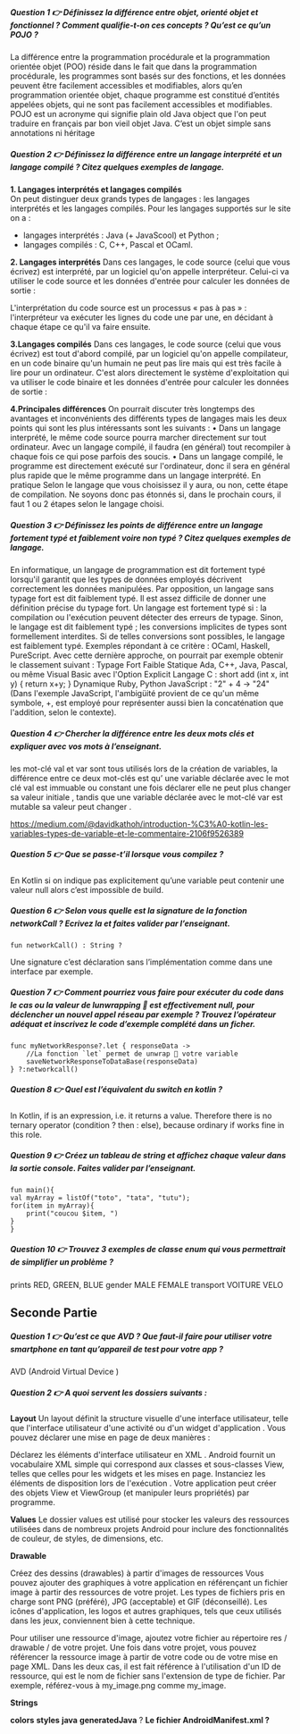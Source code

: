 ##### Question 1 👉 Définissez la différence entre objet, orienté objet et fonctionnel ? Comment qualifie-t-on ces concepts ? Qu’est ce qu’un POJO ?

La différence entre la programmation procédurale et la programmation orientée objet (POO) réside dans le fait que dans la programmation procédurale, les programmes sont basés sur des fonctions, et les données peuvent être facilement accessibles et modifiables, alors qu’en programmation orientée objet, chaque programme est constitué d’entités appelées objets, qui ne sont pas facilement accessibles et modifiables.
POJO est un acronyme qui signifie plain old Java object que l'on peut traduire en français par bon vieil objet Java. C’est un objet simple sans annotations ni héritage

##### Question 2 👉 Définissez la différence entre un langage interprété et un langage compilé ? Citez quelques exemples de langage.

**1. Langages interprétés et langages compilés**	 	
On peut distinguer deux grands types de langages : les langages interprétés et les langages compilés. Pour les langages supportés sur le site on a :
* langages interprétés : Java (+ JavaScool) et Python ;
* langages compilés : C, C++, Pascal et OCaml.

**2. Langages interprétés**
Dans ces langages, le code source (celui que vous écrivez) est interprété, par un logiciel qu'on appelle interpréteur. Celui-ci va utiliser le code source et les données d'entrée pour calculer les données de sortie :
 
L'interprétation du code source est un processus « pas à pas » : l'interpréteur va exécuter les lignes du code une par une, en décidant à chaque étape ce qu'il va faire ensuite.

**3.Langages compilés**
Dans ces langages, le code source (celui que vous écrivez) est tout d'abord compilé, par un logiciel qu'on appelle compilateur, en un code binaire qu'un humain ne peut pas lire mais qui est très facile à lire pour un ordinateur. C'est alors directement le système d'exploitation qui va utiliser le code binaire et les données d'entrée pour calculer les données de sortie :
 
**4.Principales différences**
On pourrait discuter très longtemps des avantages et inconvénients des différents types de langages mais les deux points qui sont les plus intéressants sont les suivants :
•	Dans un langage interprété, le même code source pourra marcher directement sur tout ordinateur. Avec un langage compilé, il faudra (en général) tout recompiler à chaque fois ce qui pose parfois des soucis.
•	Dans un langage compilé, le programme est directement exécuté sur l'ordinateur, donc il sera en général plus rapide que le même programme dans un langage interprété.
En pratique
Selon le langage que vous choisissez il y aura, ou non, cette étape de compilation. Ne soyons donc pas étonnés si, dans le prochain cours, il faut 1 ou 2 étapes selon le langage choisi.

##### Question 3 👉 Définissez les points de différence entre un langage fortement typé et faiblement voire non typé ? Citez quelques exemples de langage.
En informatique, un langage de programmation est dit fortement typé lorsqu'il garantit que les types de données employés décrivent correctement les données manipulées. Par opposition, un langage sans typage fort est dit faiblement typé. 
Il est assez difficile de donner une définition précise du typage fort. Un langage est fortement typé si :
la compilation ou l'exécution peuvent détecter des erreurs de typage. Sinon, le langage est dit faiblement typé ;
les conversions implicites de types sont formellement interdites. Si de telles conversions sont possibles, le langage est faiblement typé. Exemples répondant à ce critère : OCaml, Haskell, PureScript.
Avec cette dernière approche, on pourrait par exemple obtenir le classement suivant :
Typage	Fort	Faible
Statique	Ada, C++, Java, Pascal, ou même Visual Basic avec l'Option Explicit	Langage C : short add (int x, int y) { return x+y; }
Dynamique	Ruby, Python
JavaScript : "2" + 4 → "24"
(Dans l'exemple JavaScript, l'ambigüité provient de ce qu'un même symbole, +, est employé pour représenter aussi bien la concaténation que l'addition, selon le contexte).

##### Question 4 👉 Chercher la différence entre les deux mots clés et expliquer avec vos mots à l’enseignant.
les mot-clé val et var sont tous utilisés lors de la création de variables, la différence entre ce deux mot-clés est qu’ une variable déclarée avec le mot clé val est immuable ou constant une fois déclarer elle ne peut plus changer sa valeur initiale , tandis que une variable déclarée avec le mot-clé var est mutable sa valeur peut changer .

https://medium.com/@davidkathoh/introduction-%C3%A0-kotlin-les-variables-types-de-variable-et-le-commentaire-2106f9526389


##### Question 5 👉 Que se passe-t’il lorsque vous compilez ?
En Kotlin si on indique pas explicitement qu’une variable peut contenir une valeur null alors c’est impossible de build.
	
##### Question 6 👉 Selon vous quelle est la signature de la fonction networkCall ? Ecrivez la et faites valider par l’enseignant.
```
fun networkCall() : String ?
```

Une signature c’est déclaration sans l’implémentation comme dans une interface par exemple.


##### Question 7 👉 Comment pourriez vous faire pour exécuter du code dans le cas ou la valeur de lunwrapping 🌮 est effectivement null, pour déclencher un nouvel appel réseau par exemple ? Trouvez l’opérateur adéquat et inscrivez le code d’exemple complété dans un ficher.
```
func myNetworkResponse?.let { responseData ->
    //La fonction `let` permet de unwrap 🌮 votre variable
    saveNetworkResponseToDataBase(responseData) 
} ?:networkcall()
```


##### Question 8 👉 Quel est l’équivalent du switch en kotlin ?

In Kotlin, if is an expression, i.e. it returns a value. Therefore there is no ternary operator (condition ? then : else), because ordinary if works fine in this role.

##### Question 9 👉 Créez un tableau de string et affichez chaque valeur dans la sortie console. Faites valider par l’enseignant.
```
fun main(){
val myArray = listOf("toto", "tata", "tutu");
for(item in myArray){
    print("coucou $item, ")
}
}
```






##### Question 10 👉 Trouvez 3 exemples de classe enum qui vous permettrait de simplifier un problème ?

prints RED, GREEN, BLUE
gender MALE FEMALE
transport VOITURE VELO 

## Seconde Partie ##

##### Question 1 👉 Qu’est ce que AVD ? Que faut-il faire pour utiliser votre smartphone en tant qu’appareil de test pour votre app ?

AVD (Android Virtual Device )

##### Question 2 👉 A quoi servent les dossiers suivants :
**Layout**
Un layout définit la structure visuelle d'une interface utilisateur, telle que l'interface utilisateur d'une activité ou d'un widget d'application . Vous pouvez déclarer une mise en page de deux manières :

Déclarez les éléments d'interface utilisateur en XML . Android fournit un vocabulaire XML simple qui correspond aux classes et sous-classes View, telles que celles pour les widgets et les mises en page.
Instanciez les éléments de disposition lors de l'exécution . Votre application peut créer des objets View et ViewGroup (et manipuler leurs propriétés) par programme.

**Values**
Le dossier values est utilisé pour stocker les valeurs des ressources utilisées dans de nombreux projets Android pour inclure des fonctionnalités de couleur, de styles, de dimensions, etc. 

**Drawable**

Créez des dessins (drawables) à partir d'images de ressources
Vous pouvez ajouter des graphiques à votre application en référençant un fichier image à partir des ressources de votre projet. Les types de fichiers pris en charge sont PNG (préféré), JPG (acceptable) et GIF (déconseillé). Les icônes d'application, les logos et autres graphiques, tels que ceux utilisés dans les jeux, conviennent bien à cette technique.

Pour utiliser une ressource d'image, ajoutez votre fichier au répertoire res / drawable / de votre projet. Une fois dans votre projet, vous pouvez référencer la ressource image à partir de votre code ou de votre mise en page XML. Dans les deux cas, il est fait référence à l'utilisation d'un ID de ressource, qui est le nom de fichier sans l'extension de type de fichier. Par exemple, référez-vous à my_image.png comme my_image.

**Strings**

**colors**
**styles**
**java**
**generatedJava** ?
**Le fichier AndroidManifest.xml ?**

